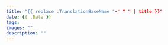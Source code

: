 ```yaml
---
title: "{{ replace .TranslationBaseName "-" " " | title }}"
date: {{ .Date }}
tags:
images: ""
description: ""
---
```


